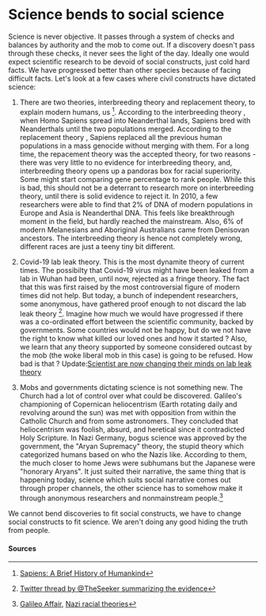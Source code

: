 # Science bends to social science

Science is never objective. It passes through a system of checks and balances by authority and the mob to come out. If a discovery doesn't pass through
these checks, it never sees the light of the day. Ideally one would expect scientific research to be devoid of social constructs, just cold hard facts. We
have progressed better than other species because of facing difficult facts. Let's look at a few cases where civil constructs have dictated science:

1. There are two theories, interbreeding theory and replacement theory, to explain modern humans, us [^1]. According to the interbreeding theory , when Homo Sapiens spread into Neanderthal lands, Sapiens bred with Neanderthals until the two populations merged. According to the replacement theory , Sapiens replaced all the previous human populations in a mass genocide without merging with them. For a long time, the repacement theory was the accepted theory, for two reasons - there was very little to no evidence for interbreeding theory, and, interbreeding theory opens up a pandoras box for racial superiority. Some might start comparing gene percentage to rank people. While this is bad, this should not be a deterrant to research more on interbreeding theory, until there is solid evidence to reject it. In 2010, a few researchers were able to find that 2% of DNA of modern populations in Europe and Asia is Neanderthal DNA. This feels like breakthrough moment in the field, but hardly reached the mainstream. Also, 6% of modern Melanesians and Aboriginal Australians came from Denisovan ancestors. The interbreeding theory is hence not completely wrong, different races are just a teeny tiny bit different.

2. Covid-19 lab leak theory. This is the most dynamite theory of current times. The possibilty that Covid-19 virus might have been leaked from a lab in Wuhan had been, until now, rejected as a fringe theory. The fact that this was first raised by the most controversial figure of modern times did not help. But today, a bunch of independent researchers, some anonymous, have gathered proof enough to not discard the lab leak theory [^2]. Imagine how much we would have progressed if there was a co-ordinated effort between the scientific community, backed by governments. Some countries would not be happy, but do we not have the right to know what killed our loved ones and how it started ? Also, we learn that any theory supported by someone considered outcast by the mob (the woke liberal mob in this case) is going to be refused. How bad is that ? Update:[Scientist are now changing their minds on lab leak theory](https://twitter.com/paulg/status/1408405847856889857)

3. Mobs and governments dictating science is not something new. The Church had a lot of control over what could be discovered. Galileo's championing of Copernican heliocentrism (Earth rotating daily and revolving around the sun) was met with opposition from within the Catholic Church and from some astronomers. They concluded that heliocentrism was foolish, absurd, and heretical since it contradicted Holy Scripture. In Nazi Germany, bogus science was approved by the government, the "Aryan Supremacy" theory, the stupid theory which categorized humans based on who the Nazis like. According to them, the much closer to home Jews were subhumans but the Japanese were "honorary Aryans". It just suited their narrative, the same thing that is happening today, science which suits social narrative comes out through proper channels, the other science has to somehow make it through anonymous researchers and nonmainstream people.[^3]

We cannot bend discoveries to fit social constructs, we have to change social constructs to fit science. We aren't doing any good hiding the truth from people.


#### Sources

[^1]: [Sapiens: A Brief History of Humankind](https://amzn.to/3yeZ3cc)

[^2]: [Twitter thread by @TheSeeker summarizing the evidence](https://twitter.com/TheSeeker268/status/1313858771064512517)

[^3]: [Galileo Affair](https://en.wikipedia.org/wiki/Galileo_affair), [Nazi racial theories](https://en.wikipedia.org/wiki/Nazi_racial_theories)